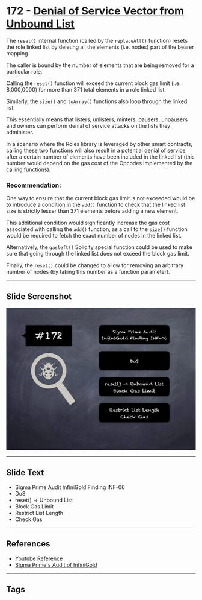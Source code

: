 
# 172 - [Denial of Service Vector from Unbound List](./Denial%20of%20Service%20Vector%20from%20Unbound%20List.md)

The `reset()` internal function (called by the `replaceAll()` function) resets the role linked list by deleting all the elements (i.e. nodes) part of the bearer mapping. 

The caller is bound by the number of elements that are being removed for a particular role. 

Calling the `reset()` function will exceed the current block gas limit (i.e. 8,000,0000) for more than 371 total elements in a role linked list. 

Similarly, the `size()` and `toArray()` functions also loop through the linked list. 

This essentially means that listers, unlisters, minters, pausers, unpausers and owners can perform denial of service attacks on the lists they administer. 

In a scenario where the Roles library is leveraged by other smart contracts, calling these two functions will also result in a potential denial of service after a certain number of elements have been included in the linked list (this number would depend on the gas cost of the Opcodes implemented by the calling functions).

### Recommendation:
One way to ensure that the current block gas limit is not exceeded would be to introduce a condition in the `add()` function to check that the linked list size is strictly lesser than 371 elements before adding a new element. 

This additional condition would significantly increase the gas cost associated with calling the `add()` function, as a call to the `size()` function would be required to fetch the exact number of nodes in the linked list. 

Alternatively, the `gasleft()` Solidity special function could be used to make sure that going through the linked list does not exceed the block gas limit. 

Finally, the `reset()` could be changed to allow for removing an arbitrary number of nodes (by taking this number as a function parameter).
___
## Slide Screenshot
![172.png](../../images/8.%20Audit%20Findings%20201/172.png)
___
## Slide Text
- Sigma Prime Audit InfiniGold Finding INF-06
- DoS
- reset() -> Unbound List
- Block Gas Limit
- Restrict List Length
- Check Gas
___
## References
- [Youtube Reference](https://youtu.be/poxzr4-srn0?t=677)
- [Sigma Prime's Audit of InfiniGold](https://github.com/sigp/public-audits/raw/master/infinigold/review.pdf)
___
## Tags
